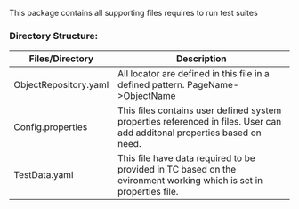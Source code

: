 This package contains all supporting files requires to run test suites

### Directory Structure:

| Files/Directory                     | Description                                                                                                              |
|-------------------------------------|--------------------------------------------------------------------------------------------------------------------------|
| ObjectRepository.yaml | All locator are defined in this file in a defined pattern. PageName->ObjectName                                          |
| Config.properties     | This files contains user defined system properties referenced in files. User can add additonal properties based on need. |
| TestData.yaml         | This file have data required to be provided in TC based on the evironment working which is set in properties file.       |

